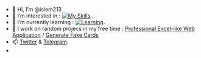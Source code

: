 - 👋 Hi, I’m @islem213
- 👀 I’m interested in : 
[![My Skills](https://skillicons.dev/icons?i=html,css,js,wordpress)](#)...
- 🌱 I’m currently learning : 
[![Learning](https://skillicons.dev/icons?i=androidstudio,py,ai,ps,xd)](#).
- 💞️ I work on random projecs in my free time : [Professional Excel-like Web Application]([https://t.me/islem213](https://islem213.github.io/islem213/excel.html)) / [Generate Fake Cards]([https://t.me/islem213](https://islem213.github.io/islem213/cards.html))
- 📫 [Twitter](https://www.twitter.com/hislem213) & [Telegram](https://t.me/islem213).
- 
